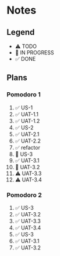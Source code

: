 # Notes

## Legend
- ⚠ TODO
- 🚧 IN PROGRESS
- ✅ DONE

## Plans
### Pomodoro 1
1. ✅ US-1
2. ✅ UAT-1.1
3. ✅ UAT-1.2
4. ✅ US-2
5. ✅ UAT-2.1
6. ✅ UAT-2.2
7. ✅ refactor
8. 🚧 US-3
9. ✅ UAT-3.1
10. 🚧 UAT-3.2
11. ⚠ UAT-3.3
12. ⚠ UAT-3.4

### Pomodoro 2
1. ✅ US-3
2. ✅ UAT-3.2
3. ✅ UAT-3.3
4. ✅ UAT-3.4
5. ✅ US-3
6. ✅ UAT-3.1
7. ✅ UAT-3.2